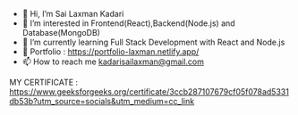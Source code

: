 - 👋 Hi, I’m Sai Laxman Kadari
- 👀 I’m interested in Frontend(React),Backend(Node.js) and Database(MongoDB)
- 🌱 I’m currently learning Full Stack Development with React and Node.js
- 💞️ Portfolio : https://portfolio-laxman.netlify.app/ 
- 📫 How to reach me kadarisailaxman@gmail.com

  
MY CERTIFICATE : https://www.geeksforgeeks.org/certificate/3ccb287107679cf05f078ad5331db53b?utm_source=socials&utm_medium=cc_link
<!---
laxman006/laxman006 is a ✨ special ✨ repository because its `README.md` (this file) appears on your GitHub profile.
You can click the Preview link to take a look at your changes.
--->
